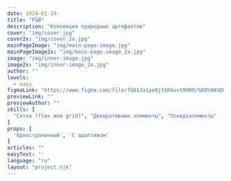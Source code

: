 ```yaml
---
date: 2024-01-19
title: "F&B"
description: "Коллекция природных артефактов"
cover: "img/cover.jpg"
cover2x: "img/cover_2x.jpg"
mainPageImage: "img/main-page-image.jpg"
mainPageImage2x: "img/main-page-image_2x.jpg"
image: "img/inner-image.jpg"
image2x: "img/inner-image_2x.jpg"
author: ""
levels:
  - easy
figmaLink: "https://www.figma.com/file/fG61Ja1ye0jtkKbuvt9OR0/%D0%9A%D0%BE%D0%BB%D0%BB%D0%B5%D0%BA%D1%86%D0%B8%D1%8F-%D0%BF%D1%80%D0%B8%D1%80%D0%BE%D0%B4%D0%BD%D1%8B%D1%85-%D0%B0%D1%80%D1%82%D0%B5%D1%84%D0%B0%D0%BA%D1%82%D0%BE%D0%B2?type=design&node-id=0%3A1&mode=design&t=eiPphBBbc5LSCPAZ-1"
previewLink: ""
previewAuthor: ""
skills: [
  "Сетка (flex или grid)", "Декоративные элементы", "Псевдоэлементы"
]
props: [
  'Одностраничный', 'С адаптивом'
]
articles: ""
easyText: ''
language: "ru"
layout: "project.njk"
---
```

